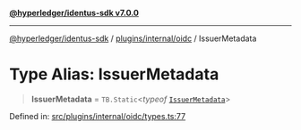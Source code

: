 [**@hyperledger/identus-sdk v7.0.0**](../../../../README.md)

***

[@hyperledger/identus-sdk](../../../../README.md) / [plugins/internal/oidc](../README.md) / IssuerMetadata

# Type Alias: IssuerMetadata

> **IssuerMetadata** = `TB.Static`\<*typeof* [`IssuerMetadata`](../variables/IssuerMetadata.md)\>

Defined in: [src/plugins/internal/oidc/types.ts:77](https://github.com/hyperledger/identus-edge-agent-sdk-ts/blob/96423ee84b124a31ce63036d9d623d1cb73a13c2/src/plugins/internal/oidc/types.ts#L77)
